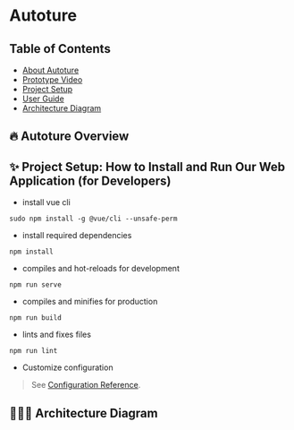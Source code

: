 # Autoture

## Table of Contents
* [About Autoture]()
* [Prototype Video]()
* [Project Setup]()
* [User Guide]()
* [Architecture Diagram]()

## 🔥 Autoture Overview

## ✨ Project Setup: How to Install and Run Our Web Application (for Developers)
* install vue cli
```
sudo npm install -g @vue/cli --unsafe-perm
```
* install required dependencies 

```
npm install
```

* compiles and hot-reloads for development
```
npm run serve
```

* compiles and minifies for production
```
npm run build
```

* lints and fixes files
```
npm run lint
```

* Customize configuration
> See [Configuration Reference](https://cli.vuejs.org/config/).

## 🧑🏻‍💻 Architecture Diagram
